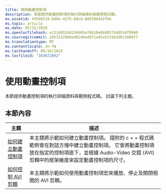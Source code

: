 ```yaml
---
title: 使用動畫控制項
description: 本節提供動畫控制項的執行詳細資料與範例程式碼。
ms.assetid: 4f699219-8d9a-41f5-8dc8-889786442fb6
ms.topic: article
ms.date: 05/31/2018
ms.openlocfilehash: e131d652dd234b02ef6b10e8dd8573dd514f8940
ms.sourcegitcommit: 2d531328b6ed82d4ad971a45a5131b430c5866f7
ms.translationtype: MT
ms.contentlocale: zh-TW
ms.lasthandoff: 09/16/2019
ms.locfileid: "103672892"
---
```

# <a name="using-animation-controls"></a>使用動畫控制項

本節提供動畫控制項的執行詳細資料與範例程式碼。 討論下列主題。

## <a name="in-this-section"></a>本節內容



| 主題                                                                                   | 描述                                                                                                                                                                                                                                                                                                                                         |
|-----------------------------------------------------------------------------------------|-----------------------------------------------------------------------------------------------------------------------------------------------------------------------------------------------------------------------------------------------------------------------------------------------------------------------------------------------------|
| [如何建立動畫控制項](how-to-create-an-animation-control.md)<br/> | 本主題將示範如何建立動畫控制項。 隨附的 c + + 程式碼範例會在對話方塊中建立動畫控制項。 它會將動畫控制項放在指定的控制項底下，並根據 Audio-Video 交錯 (AVI) 剪輯中的框架維度來設定動畫控制項的尺寸。<br/> |
| [如何控制 AVI 剪輯](how-to-control-the-avi-clip.md)<br/>               | 本主題將示範如何使用動畫控制項宏來播放、停止及關閉相關的 AVI 剪輯。<br/>                                                                                                                                                                                                                         |



 

 

 





